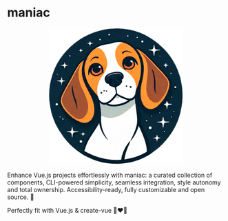 # maniac

<p align="center">
    <img src="./src/assets/logo.png" alt="maniac logo" />
</p>

Enhance Vue.js projects effortlessly with maniac: a curated collection of components, CLI-powered simplicity, seamless integration, style autonomy and total ownership.
Accessibility-ready, fully customizable and open source. 🤘

Perfectly fit with Vue.js & create-vue 🥰❤️‍🔥

